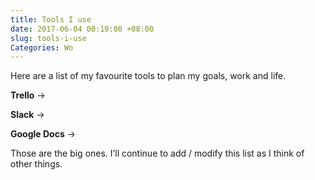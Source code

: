 ```yaml
---
title: Tools I use
date: 2017-06-04 00:19:00 +08:00
slug: tools-i-use
Categories: Wo
---
```


Here are a list of my favourite tools to plan my goals, work and life.

**Trello** →

**Slack** →

**Google Docs** →

Those are the big ones. I’ll continue to add / modify this list as I think of other things. 

<div class="whitespace"></div>